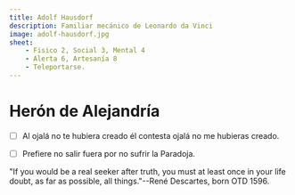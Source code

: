 ```yaml
---
title: Adolf Hausdorf
description: Familiar mecánico de Leonardo da Vinci 
image: adolf-hausdorf.jpg
sheet:
    - Fisico 2, Social 3, Mental 4
    - Alerta 6, Artesanía 8
    - Teleportarse.
---
```


# Herón de Alejandría

<Character slug="heron-de-alejandria" />

- [ ] Al ojalá no te hubiera creado él contesta ojalá no me hubieras creado.
- [ ] Prefiere no salir fuera por no sufrir la Paradoja.


"If you would be a real seeker after truth, you must at least once in your life doubt, as far as possible, all things."--René Descartes, born OTD 1596.
